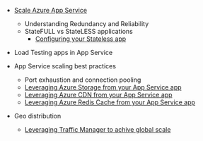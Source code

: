 * [Scale Azure App Service](../articles/app-service-web/web-sites-scale.md)

  * Understanding Redundancy and Reliability
  * StateFULL vs StateLESS applications
    * [Configuring your Stateless app](https://azure.microsoft.com/blog/disabling-arrs-instance-affinity-in-windows-azure-web-sites/)
* Load Testing apps in App Service   
* App Service scaling best practices

  * Port exhaustion and connection pooling
  * [Leveraging Azure Storage from your App Service app](../articles/storage/storage-dotnet-how-to-use-blobs.md)
  * [Leveraging Azure CDN from your App Service app](/cdn/cdn-overview)
  * [Leveraging Azure Redis Cache from your App Service app](../articles/redis-cache/cache-dotnet-how-to-use-azure-redis-cache.md)
* Geo distribution

  * [Leveraging Traffic Manager to achive global scale](../articles/traffic-manager/traffic-manager-overview.md)